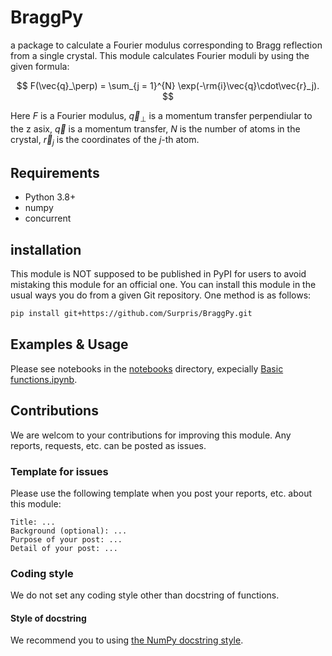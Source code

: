 # BraggPy

a package to calculate a Fourier modulus corresponding to Bragg reflection from a single crystal. This module calculates Fourier moduli by using the given formula:

$$
F(\vec{q}_\perp) = \sum_{j = 1}^{N} \exp(-\rm{i}\vec{q}\cdot\vec{r}_j).
$$

Here $F$ is a Fourier modulus, $\vec{q}_\perp$ is a momentum transfer perpendiular to the z asix, $\vec{q}$ is a momentum transfer, $N$ is the number of atoms in the crystal, $\vec{r}_j$ is the coordinates of the $j$-th atom.

## Requirements

* Python 3.8+
* numpy
* concurrent

## installation

This module is NOT supposed to be published in PyPI for users to avoid mistaking this module for an official one. You can install this module in the usual ways you do from a given Git repository. One method is as follows:

```sh
pip install git+https://github.com/Surpris/BraggPy.git
```

## Examples & Usage

Please see notebooks in the [notebooks](./notebooks) directory, expecially [Basic functions.ipynb](./notebooks/Basic%20functions.ipynb).

## Contributions

We are welcom to your contributions for improving this module. Any reports, requests, etc. can be posted as issues. 

### Template for issues

Please use the following template when you post your reports, etc. about this module:

```
Title: ...
Background (optional): ...
Purpose of your post: ...
Detail of your post: ...
```

### Coding style

We do not set any coding style other than docstring of functions.

#### Style of docstring

We recommend you to using [the NumPy docstring style](https://numpydoc.readthedocs.io/en/latest/format.html).

